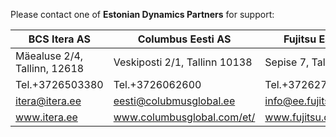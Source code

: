 Please contact one of **Estonian Dynamics Partners** for support:

| BCS Itera AS | Columbus Eesti AS | Fujitsu Estonia AS | Aptus Group OÜ |
|--|--|--|--|
| Mäealuse 2/4, Tallinn, 12618 | Veskiposti 2/1, Tallinn 10138 | Sepise 7, Tallinn 11415 | Lõõtsa 2A, Tallinn, 11415 |
| Tel.+3726503380| Tel.+3726062600 | Tel.+3726272300 | Tel.+3726617792 |
| [itera@itera.ee](mailto:itera@itera.ee)| [eesti@colubmusglobal.ee](mailto:eesti@colubmusglobal.ee) | [info@ee.fujitsu.com](mailto:info@ee.fujitsu.com) | [aptus@aptus.ee](mailto:aptus@aptus.ee) |
| <a href="https://www.itera.ee/en/about-us/" target="_blank">www.itera.ee</a>| <a href="https://www.columbusglobal.com/et/kontakt" target="_blank">www.columbusglobal.com/et/</a> | <a href="https://www.fujitsu.com/ee/about/local/locations/" target="_blank">www.fujitsu.com/ee/about</a> | <a href="https://aptus.ee/kontakt/" target="_blank">www.aptus.ee/kontakt</a> |
